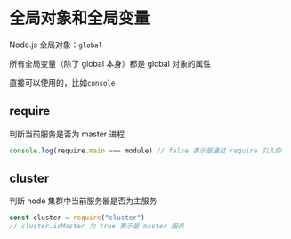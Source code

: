 # 全局对象和全局变量

Node.js 全局对象：`global`

所有全局变量（除了 global 本身）都是 global 对象的属性

直接可以使用的，比如`console`

## require

判断当前服务是否为 master 进程

```js
console.log(require.main === module) // false 表示是通过 require 引入的
```

## cluster

判断 node 集群中当前服务器是否为主服务

```js
const cluster = require("cluster")
// cluster.isMaster 为 true 表示是 master 服务
```
